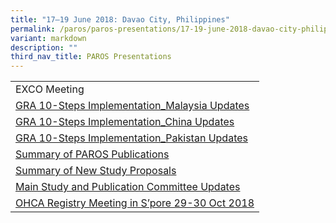 ```yaml
---
title: "17–19 June 2018: Davao City, Philippines"
permalink: /paros/paros-presentations/17-19-june-2018-davao-city-philippines/
variant: markdown
description: ""
third_nav_title: PAROS Presentations
---
```

<table>
   <tbody>
      <tr>
         <td>EXCO Meeting</td>
      </tr>
      <tr>
         <td><a target="_blank" href="/files/PAROS%20Presentations/17%2019%20June%202018:%20Davao%20City,Ph/GRA_10_Steps_Implementation_Malaysia_updates.pdf">GRA 10-Steps Implementation_Malaysia Updates </a></td>
      </tr>
      <tr>
         <td><a target="_blank" href="/files/PAROS%20Presentations/17%2019%20June%202018:%20Davao%20City,Ph/GRA_10_Steps_Implemenation_China_updates.pdf">GRA 10-Steps Implementation_China Updates </a></td>
      </tr>
      <tr>
         <td><a target="_blank" href="/files/PAROS%20Presentations/17%2019%20June%202018:%20Davao%20City,Ph/GRA_10_Steps_Implementation_Pakistan_updates.pdf">GRA 10-Steps Implementation_Pakistan Updates </a></td>
      </tr>
      <tr>
         <td><a target="_blank" href="/files/PAROS%20Presentations/17%2019%20June%202018:%20Davao%20City,Ph/Summary_of_PAROS_Publications.pdf">Summary of PAROS Publications </a></td>
      </tr>
      <tr>
         <td><a target="_blank" href="/files/PAROS%20Presentations/17%2019%20June%202018:%20Davao%20City,Ph/Summary_of_New_Study_Proposals.pdf">Summary of New Study Proposals </a></td>
      </tr>
      <tr>
         <td><a target="_blank" href="/files/PAROS%20Presentations/17%2019%20June%202018:%20Davao%20City,Ph/Main_Study___Publication_Committee_Updates.pdf">Main Study and Publication Committee Updates</a></td>
      </tr>
      <tr>
         <td><a target="_blank" href="/files/PAROS%20Presentations/17%2019%20June%202018:%20Davao%20City,Ph/OHCA_Registry_Meeting_in_S_pore_29_30_Oct_2018.pdf">OHCA Registry Meeting in S’pore 29-30 Oct 2018</a></td>
      </tr>
   </tbody>
</table>
